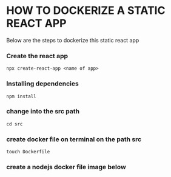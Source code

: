# HOW TO DOCKERIZE A STATIC REACT APP
Below are the steps to dockerize this static react app

### Create the react app
```
npx create-react-app <name of app>
```
### Installing dependencies
```
npm install
```
### change into the src path
```
cd src
```
### create docker file on terminal on the path src
```
touch Dockerfile
```
### create a nodejs docker file image below




